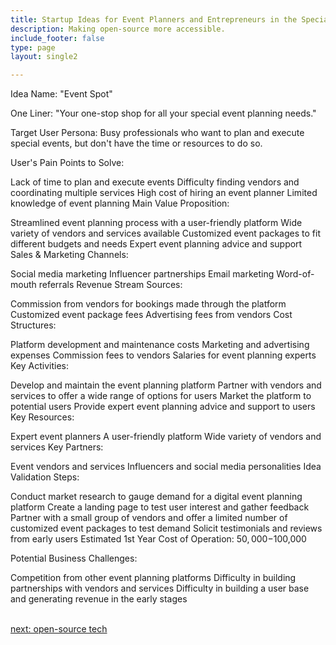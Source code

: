 ```yaml
---
title: Startup Ideas for Event Planners and Entrepreneurs in the Special Events  Industry
description: Making open-source more accessible.
include_footer: false
type: page
layout: single2

---
```


<p>
Idea Name: "Event Spot"

One Liner: "Your one-stop shop for all your special event planning needs."

Target User Persona: Busy professionals who want to plan and execute special events, but don't have the time or resources to do so.

User's Pain Points to Solve:

Lack of time to plan and execute events
Difficulty finding vendors and coordinating multiple services
High cost of hiring an event planner
Limited knowledge of event planning
Main Value Proposition:

Streamlined event planning process with a user-friendly platform
Wide variety of vendors and services available
Customized event packages to fit different budgets and needs
Expert event planning advice and support
Sales & Marketing Channels:

Social media marketing
Influencer partnerships
Email marketing
Word-of-mouth referrals
Revenue Stream Sources:

Commission from vendors for bookings made through the platform
Customized event package fees
Advertising fees from vendors
Cost Structures:

Platform development and maintenance costs
Marketing and advertising expenses
Commission fees to vendors
Salaries for event planning experts
Key Activities:

Develop and maintain the event planning platform
Partner with vendors and services to offer a wide range of options for users
Market the platform to potential users
Provide expert event planning advice and support to users
Key Resources:

Expert event planners
A user-friendly platform
Wide variety of vendors and services
Key Partners:

Event vendors and services
Influencers and social media personalities
Idea Validation Steps:

Conduct market research to gauge demand for a digital event planning platform
Create a landing page to test user interest and gather feedback
Partner with a small group of vendors and offer a limited number of customized event packages to test demand
Solicit testimonials and reviews from early users
Estimated 1st Year Cost of Operation: $50,000-$100,000

Potential Business Challenges:

Competition from other event planning platforms
Difficulty in building partnerships with vendors and services
Difficulty in building a user base and generating revenue in the early stages

<br>
<a href="https://workdojos.com/eventplanners/tech">next: open-source tech</a>
</p>